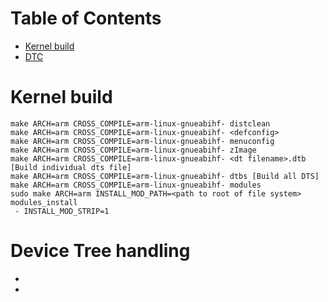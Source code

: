 # Table of Contents
- [Kernel build](#kernel)
- [DTC](#dtc)

<a name="kernel"></a>
# Kernel build
```
make ARCH=arm CROSS_COMPILE=arm-linux-gnueabihf- distclean
make ARCH=arm CROSS_COMPILE=arm-linux-gnueabihf- <defconfig>
make ARCH=arm CROSS_COMPILE=arm-linux-gnueabihf- menuconfig
make ARCH=arm CROSS_COMPILE=arm-linux-gnueabihf- zImage
make ARCH=arm CROSS_COMPILE=arm-linux-gnueabihf- <dt filename>.dtb [Build individual dts file]
make ARCH=arm CROSS_COMPILE=arm-linux-gnueabihf- dtbs [Build all DTS]
make ARCH=arm CROSS_COMPILE=arm-linux-gnueabihf- modules
sudo make ARCH=arm INSTALL_MOD_PATH=<path to root of file system> modules_install
 - INSTALL_MOD_STRIP=1
```

<a name="dtc"></a>
# Device Tree handling
- [Convert DTS to DTB]: https://gist.github.com/aakbar5/60e432b4e16843bef8656de88ab1e1b7
- [Convert DTB to DTS]: https://gist.github.com/aakbar5/60e432b4e16843bef8656de88ab1e1b7
